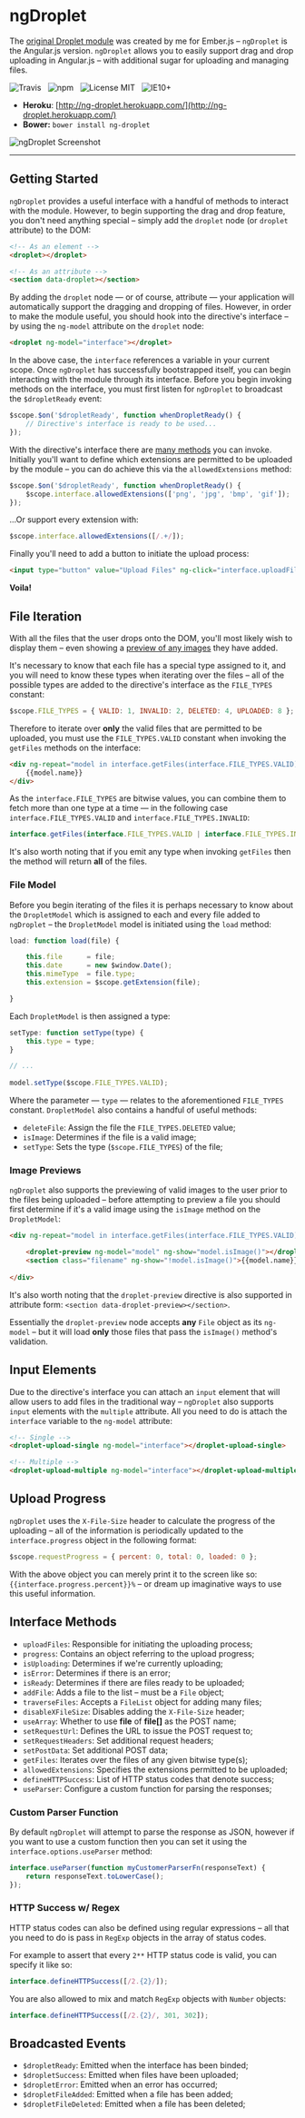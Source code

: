 # ngDroplet

The [original Droplet module](https://github.com/Wildhoney/EmberDroplet) was created by me for Ember.js &ndash; `ngDroplet` is the Angular.js version. `ngDroplet` allows you to easily support drag and drop uploading in Angular.js &ndash; with additional sugar for uploading and managing files.

![Travis](http://img.shields.io/travis/Wildhoney/ngDroplet.svg?style=flat)
&nbsp;
![npm](http://img.shields.io/npm/v/ng-droplet.svg?style=flat)
&nbsp;
![License MIT](http://img.shields.io/badge/License-MIT-lightgrey.svg?style=flat)
&nbsp;
![IE10+](http://img.shields.io/badge/support-IE10-blue.svg?style=flat)

* **Heroku**: [http://ng-droplet.herokuapp.com/](http://ng-droplet.herokuapp.com/)
* **Bower:** `bower install ng-droplet`

![ngDroplet Screenshot](http://i.imgur.com/ORaiV2l.jpg)

---

## Getting Started

`ngDroplet` provides a useful interface with a handful of methods to interact with the module. However, to begin supporting the drag and drop feature, you don't need anything special &ndash; simply add the `droplet` node (or `droplet` attribute) to the DOM:

```html
<!-- As an element -->
<droplet></droplet>

<!-- As an attribute -->
<section data-droplet></section>
```

By adding the `droplet` node &mdash; or of course, attribute &mdash; your application will automatically support the dragging and dropping of files. However, in order to make the module useful, you should hook into the directive's interface &ndash; by using the `ng-model` attribute on the `droplet` node:

```html
<droplet ng-model="interface"></droplet>
```

In the above case, the `interface` references a variable in your current scope. Once `ngDroplet` has successfully bootstrapped itself, you can begin interacting with the module through its interface. Before you begin invoking methods on the interface, you must first listen for `ngDroplet` to broadcast the `$dropletReady` event:

```javascript
$scope.$on('$dropletReady', function whenDropletReady() {
    // Directive's interface is ready to be used...
});
```

With the directive's interface there are [many methods](#interface-methods) you can invoke. Initially you'll want to define which extensions are permitted to be uploaded by the module &ndash; you can do achieve this via the `allowedExtensions` method:

```javascript
$scope.$on('$dropletReady', function whenDropletReady() {
    $scope.interface.allowedExtensions(['png', 'jpg', 'bmp', 'gif']);
});
```

...Or support every extension with:

```javascript
$scope.interface.allowedExtensions([/.+/]);
```

Finally you'll need to add a button to initiate the upload process:

```html
<input type="button" value="Upload Files" ng-click="interface.uploadFiles()"/>
```

**Voila!**

## File Iteration

With all the files that the user drops onto the DOM, you'll most likely wish to display them &ndash; even showing a [preview of any images](#image-previews) they have added.

It's necessary to know that each file has a special type assigned to it, and you will need to know these types when iterating over the files &ndash; all of the possible types are added to the directive's interface as the `FILE_TYPES` constant:

```javascript
$scope.FILE_TYPES = { VALID: 1, INVALID: 2, DELETED: 4, UPLOADED: 8 };
```

Therefore to iterate over **only** the valid files that are permitted to be uploaded, you must use the `FILE_TYPES.VALID` constant when invoking the `getFiles` methods on the interface:

```html
<div ng-repeat="model in interface.getFiles(interface.FILE_TYPES.VALID)">
    {{model.name}}
</div>
```

As the `interface.FILE_TYPES` are bitwise values, you can combine them to fetch more than one type at a time &mdash; in the following case `interface.FILE_TYPES.VALID` and `interface.FILE_TYPES.INVALID`:

```javascript
interface.getFiles(interface.FILE_TYPES.VALID | interface.FILE_TYPES.INVALID)
```

It's also worth noting that if you emit any type when invoking `getFiles` then the method will return **all** of the files.

### File Model

Before you begin iterating of the files it is perhaps necessary to know about the `DropletModel` which is assigned to each and every file added to `ngDroplet` &ndash; the `DropletModel` model is initiated using the `load` method:

```javascript
load: function load(file) {

    this.file      = file;
    this.date      = new $window.Date();
    this.mimeType  = file.type;
    this.extension = $scope.getExtension(file);

}
```

Each `DropletModel` is then assigned a type:

```javascript
setType: function setType(type) {
    this.type = type;
}

// ...
                        
model.setType($scope.FILE_TYPES.VALID);
```

Where the parameter &mdash; `type` &mdash; relates to the aforementioned `FILE_TYPES` constant. `DropletModel` also contains a handful of useful methods:

* `deleteFile`: Assign the file the `FILE_TYPES.DELETED` value;
* `isImage`: Determines if the file is a valid image;
* `setType`: Sets the type (`$scope.FILE_TYPES`) of the file;

### Image Previews

`ngDroplet` also supports the previewing of valid images to the user prior to the files being uploaded &ndash; before attempting to preview a file you should first determine if it's a valid image using the `isImage` method on the `DropletModel`:

```html
<div ng-repeat="model in interface.getFiles(interface.FILE_TYPES.VALID)">

    <droplet-preview ng-model="model" ng-show="model.isImage()"></droplet-preview>
    <section class="filename" ng-show="!model.isImage()">{{model.name}}</section>
    
</div>
```

It's also worth noting that the `droplet-preview` directive is also supported in attribute form: `<section data-droplet-preview></section>`.

Essentially the `droplet-preview` node accepts **any** `File` object as its `ng-model` &ndash; but it will load **only** those files that pass the `isImage()` method's validation.

## Input Elements

Due to the directive's interface you can attach an `input` element that will allow users to add files in the traditional way &ndash; `ngDroplet` also supports `input` elements with the `multiple` attribute. All you need to do is attach the `interface` variable to the `ng-model` attribute:

```html
<!-- Single -->
<droplet-upload-single ng-model="interface"></droplet-upload-single>

<!-- Multiple -->
<droplet-upload-multiple ng-model="interface"></droplet-upload-multiple>
```

## Upload Progress

`ngDroplet` uses the `X-File-Size` header to calculate the progress of the uploading &ndash; all of the information is periodically updated to the `interface.progress` object in the following format:

```javascript
$scope.requestProgress = { percent: 0, total: 0, loaded: 0 };
```

With the above object you can merely print it to the screen like so: `{{interface.progress.percent}}%` &ndash; or dream up imaginative ways to use this useful information.

## Interface Methods

* `uploadFiles`: Responsible for initiating the uploading process;
* `progress`: Contains an object referring to the upload progress;
* `isUploading`: Determines if we're currently uploading;
* `isError`: Determines if there is an error;
* `isReady`: Determines if there are files ready to be uploaded;
* `addFile`: Adds a file to the list &ndash; must be a `File` object;
* `traverseFiles`: Accepts a `FileList` object for adding many files;
* `disableXFileSize`: Disables adding the `X-File-Size` header;
* `useArray`: Whether to use **file** of **file[]** as the POST name;
* `setRequestUrl`: Defines the URL to issue the POST request to;
* `setRequestHeaders`: Set additional request headers;
* `setPostData`: Set additional POST data;
* `getFiles`: Iterates over the files of any given bitwise type(s);
* `allowedExtensions`: Specifies the extensions permitted to be uploaded;
* `defineHTTPSuccess`: List of HTTP status codes that denote success;
* `useParser`: Configure a custom function for parsing the responses;

### Custom Parser Function

By default `ngDroplet` will attempt to parse the response as JSON, however if you want to use a custom function then you can set it using the `interface.options.useParser` method:

```javascript
interface.useParser(function myCustomerParserFn(responseText) {
    return responseText.toLowerCase();
});
```

### HTTP Success w/ Regex

HTTP status codes can also be defined using regular expressions &ndash; all that you need to do is pass in `RegExp` objects in the array of status codes.

For example to assert that every `2**` HTTP status code is valid, you can specify it like so:

```javascript
interface.defineHTTPSuccess([/2.{2}/]);
```

You are also allowed to mix and match `RegExp` objects with `Number` objects:

```javascript
interface.defineHTTPSuccess([/2.{2}/, 301, 302]);
```

## Broadcasted Events

* `$dropletReady`: Emitted when the interface has been binded;
* `$dropletSuccess`: Emitted when files have been uploaded;
* `$dropletError`: Emitted when an error has occurred;
* `$dropletFileAdded`: Emitted when a file has been added;
* `$dropletFileDeleted`: Emitted when a file has been deleted;